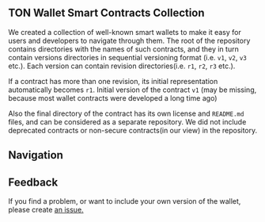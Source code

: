 ## TON Wallet Smart Contracts Collection

We created a collection of well-known smart wallets to make it easy for users and developers to navigate through them. The root of the repository contains directories with the names of such contracts, and they in turn contain versions directories in sequential versioning format (i.e. `v1`, `v2`, `v3` etc.). Each version can contain revision directories(i.e. `r1`, `r2`, `r3` etc.). 

If a contract has more than one revision, its initial representation automatically becomes `r1`. Initial version of the contract `v1` (may be missing, because most wallet contracts were developed a long time ago)

Also the final directory of the contract has its own license and `README.md` files, and can be considered as a separate repository. We did not include deprecated contracts or non-secure contracts(in our view) in the repository.

## Navigation

## Feedback

If you find a problem, or want to include your own version of the wallet, please create [an issue.](https://github.com/tonstack/wallet-smcs/issues) 